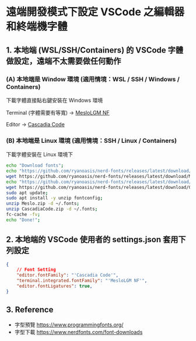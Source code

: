 # 遠端開發模式下設定 VSCode 之編輯器和終端機字體

## 1. 本地端 (WSL/SSH/Containers) 的 VSCode 字體做設定，遠端不太需要做任何動作

### (A) 本地端是 Window 環境 (適用情境：WSL / SSH / Windows / Containers)

下載字體直接點右鍵安裝在 Windows 環境

Terminal (字體需要有等寬) -> [MesloLGM NF](https://github.com/ryanoasis/nerd-fonts/releases/latest/download/Meslo.zip)

Editor -> [Cascadia Code](https://github.com/ryanoasis/nerd-fonts/releases/latest/download/CascadiaCode.zip)

### (B) 本地端是 Linux 環境 (適用情境：SSH / Linux / Containers)

下載字體安裝在 Linux 環境下

```bash
echo "Download fonts";
echo "https://github.com/ryanoasis/nerd-fonts/releases/latest/download/Meslo.zip";
wget https://github.com/ryanoasis/nerd-fonts/releases/latest/download/Meslo.zip;
echo "https://github.com/ryanoasis/nerd-fonts/releases/latest/download/CascadiaCode.zip";
wget https://github.com/ryanoasis/nerd-fonts/releases/latest/download/CascadiaCode.zip;
sudo apt update;
sudo apt install -y unzip fontconfig;
unzip Meslo.zip -d ~/.fonts;
unzip CascadiaCode.zip -d ~/.fonts;
fc-cache -fv;
echo "Done!";
```

## 2. 本地端的 VSCode 使用者的 settings.json 套用下列設定

```json
{
    // Font Setting
    "editor.fontFamily": "'Cascadia Code'",
    "terminal.integrated.fontFamily": "'MesloLGM NF'",
    "editor.fontLigatures": true,
}
```

## 3. Reference

- 字型預覽 <https://www.programmingfonts.org/>
- 字型下載 <https://www.nerdfonts.com/font-downloads>
